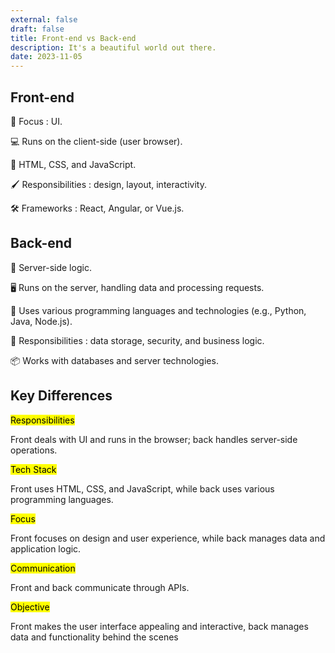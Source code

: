 ```yaml
---
external: false
draft: false
title: Front-end vs Back-end
description: It's a beautiful world out there.
date: 2023-11-05
---
```

## Front-end

🌟 Focus : UI.

💻 Runs on the client-side (user browser).

🎨 HTML, CSS, and JavaScript.

🖌️ Responsibilities : design, layout, interactivity.

🛠️ Frameworks : React, Angular, or Vue.js.

## Back-end

🏢 Server-side logic.

🖥️ Runs on the server, handling data and processing requests.

💾 Uses various programming languages and technologies (e.g., Python, Java, Node.js).

🔐 Responsibilities : data storage, security, and business logic.

📦 Works with databases and server technologies.

## Key Differences

<mark>Responsibilities</mark>

Front deals with UI and runs in the browser; back handles server-side operations.

<mark>Tech Stack</mark>

Front uses HTML, CSS, and JavaScript, while back uses various programming languages.

<mark>Focus</mark>

Front focuses on design and user experience, while back manages data and application logic.

<mark>Communication</mark>

Front and back communicate through APIs.

<mark>Objective</mark>

Front makes the user interface appealing and interactive, back manages data and functionality behind the scenes

